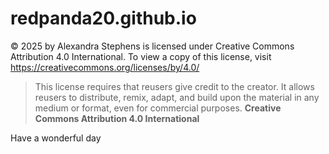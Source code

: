 # redpanda20.github.io

© 2025 by Alexandra Stephens is licensed under Creative Commons Attribution 4.0 International. To view a copy of this license, visit https://creativecommons.org/licenses/by/4.0/

> This license requires that reusers give credit to the creator. It allows reusers to distribute, remix, adapt, and build upon the material in any medium or format, even for commercial purposes.
> **Creative Commons Attribution 4.0 International**

Have a wonderful day
